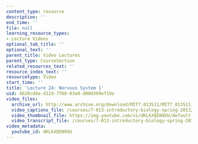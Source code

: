 ```yaml
---
content_type: resource
description: ''
end_time: ''
file: null
learning_resource_types:
- Lecture Videos
optional_tab_title: ''
optional_text: ''
parent_title: Video Lectures
parent_type: CourseSection
related_resources_text: ''
resource_index_text: ''
resourcetype: Video
start_time: ''
title: 'Lecture 24: Nervous System 1'
uid: 4628cd0a-d12d-7f68-03a9-d00d369ef19a
video_files:
  archive_url: http://www.archive.org/download/MIT7.013S11/MIT7_013S11_lec24_300k.mp4
  video_captions_file: /courses/7-013-introductory-biology-spring-2013/2f2ee895b73157c1b1f54d7947e9a64a_dKLkXQEN9XU.vtt
  video_thumbnail_file: https://img.youtube.com/vi/dKLkXQEN9XU/default.jpg
  video_transcript_file: /courses/7-013-introductory-biology-spring-2013/82ae7ccacc898ba8cc2d8d3ad4081fd2_dKLkXQEN9XU.pdf
video_metadata:
  youtube_id: dKLkXQEN9XU
---
```

